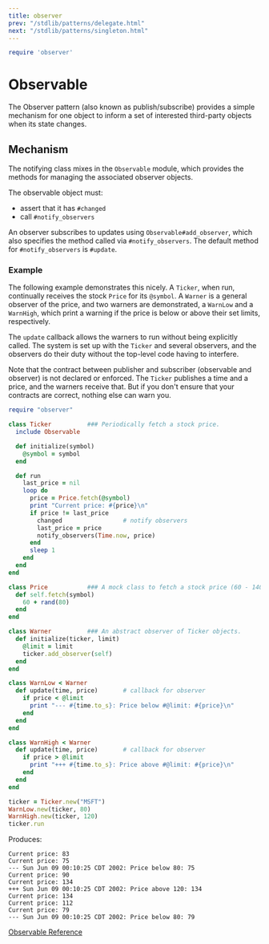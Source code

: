 ```yaml
---
title: observer
prev: "/stdlib/patterns/delegate.html"
next: "/stdlib/patterns/singleton.html"
---
```



```ruby
require 'observer'
```

# Observable

The Observer pattern (also known as publish/subscribe) provides a simple
mechanism for one object to inform a set of interested third-party
objects when its state changes.

## Mechanism

The notifying class mixes in the `Observable` module, which provides the
methods for managing the associated observer objects.

The observable object must:

* assert that it has `#changed`
* call `#notify_observers`

An observer subscribes to updates using `Observable#add_observer`, which
also specifies the method called via `#notify_observers`. The default
method for `#notify_observers` is `#update`.

### Example

The following example demonstrates this nicely. A `Ticker`, when run,
continually receives the stock `Price` for its `@symbol`. A `Warner` is
a general observer of the price, and two warners are demonstrated, a
`WarnLow` and a `WarnHigh`, which print a warning if the price is below
or above their set limits, respectively.

The `update` callback allows the warners to run without being explicitly
called. The system is set up with the `Ticker` and several observers,
and the observers do their duty without the top-level code having to
interfere.

Note that the contract between publisher and subscriber (observable and
observer) is not declared or enforced. The `Ticker` publishes a time and
a price, and the warners receive that. But if you don't ensure that your
contracts are correct, nothing else can warn you.


```ruby
require "observer"

class Ticker          ### Periodically fetch a stock price.
  include Observable

  def initialize(symbol)
    @symbol = symbol
  end

  def run
    last_price = nil
    loop do
      price = Price.fetch(@symbol)
      print "Current price: #{price}\n"
      if price != last_price
        changed                 # notify observers
        last_price = price
        notify_observers(Time.now, price)
      end
      sleep 1
    end
  end
end

class Price           ### A mock class to fetch a stock price (60 - 140).
  def self.fetch(symbol)
    60 + rand(80)
  end
end

class Warner          ### An abstract observer of Ticker objects.
  def initialize(ticker, limit)
    @limit = limit
    ticker.add_observer(self)
  end
end

class WarnLow < Warner
  def update(time, price)       # callback for observer
    if price < @limit
      print "--- #{time.to_s}: Price below #@limit: #{price}\n"
    end
  end
end

class WarnHigh < Warner
  def update(time, price)       # callback for observer
    if price > @limit
      print "+++ #{time.to_s}: Price above #@limit: #{price}\n"
    end
  end
end

ticker = Ticker.new("MSFT")
WarnLow.new(ticker, 80)
WarnHigh.new(ticker, 120)
ticker.run
```

Produces:


```
Current price: 83
Current price: 75
--- Sun Jun 09 00:10:25 CDT 2002: Price below 80: 75
Current price: 90
Current price: 134
+++ Sun Jun 09 00:10:25 CDT 2002: Price above 120: 134
Current price: 134
Current price: 112
Current price: 79
--- Sun Jun 09 00:10:25 CDT 2002: Price below 80: 79
```

[Observable
Reference](https://ruby-doc.org/stdlib-2.5.0/libdoc/observer/rdoc/Observable.html)

